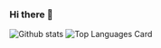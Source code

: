 ### Hi there 👋

<!--
**sparshsingh21/sparshsingh21** is a ✨ _special_ ✨ repository because its `README.md` (this file) appears on your GitHub profile.

Here are some ideas to get you started:

- 🔭 I’m currently working on ...
- 🌱 I’m currently learning ...
- 👯 I’m looking to collaborate on ...
- 🤔 I’m looking for help with ...
- 💬 Ask me about ...
- 📫 How to reach me: ...
- 😄 Pronouns: ...
- ⚡ Fun fact: ...
-->
![Github stats](https://github-readme-stats.vercel.app/api?username=sparshsingh21&theme=highcontrast&show_icons=true&count_private=true)
![Top Languages Card](https://github-readme-stats.vercel.app/api/top-langs/?username=sparshsingh21&layout=compact)
